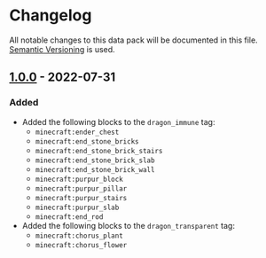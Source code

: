 # Changelog

All notable changes to this data pack will be documented in this file. [Semantic Versioning] is used.

## [1.0.0] - 2022-07-31

### Added

- Added the following blocks to the `dragon_immune` tag:
  - `minecraft:ender_chest`
  - `minecraft:end_stone_bricks`
  - `minecraft:end_stone_brick_stairs`
  - `minecraft:end_stone_brick_slab`
  - `minecraft:end_stone_brick_wall`
  - `minecraft:purpur_block`
  - `minecraft:purpur_pillar`
  - `minecraft:purpur_stairs`
  - `minecraft:purpur_slab`
  - `minecraft:end_rod`
- Added the following blocks to the `dragon_transparent` tag:
  - `minecraft:chorus_plant`
  - `minecraft:chorus_flower`

[Semantic Versioning]: https://semver.org/spec/v2.0.0.html
[1.0.0]: https://github.com/illagernet/immunity/releases/tag/1.0.0
